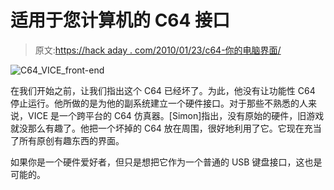 # 适用于您计算机的 C64 接口

> 原文:[https://hack aday . com/2010/01/23/c64-你的电脑界面/](https://hackaday.com/2010/01/23/c64-interface-for-your-computer/)

![](../Images/bcf99be8181ae45f13e9724c48f98391.png "C64_VICE_front-end")

在我们开始之前，让我们指出这个 C64 已经坏了。为此，他没有让功能性 C64 停止运行。他所做的是为他的副系统建立一个硬件接口。对于那些不熟悉的人来说，VICE 是一个跨平台的 C64 仿真器。[Simon]指出，没有原始的硬件，旧游戏就没那么有趣了。他把一个坏掉的 C64 放在周围，很好地利用了它。它现在充当了所有原创有趣东西的界面。

如果你是一个硬件爱好者，但只是想把它作为一个普通的 USB 键盘接口，这也是可能的。